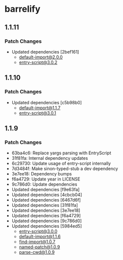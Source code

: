 # barrelify

## 1.1.11

### Patch Changes

- Updated dependencies [2bef161]
  - default-import@2.0.0
  - entry-script@3.0.2

## 1.1.10

### Patch Changes

- Updated dependencies [c5b98b0]
  - default-import@1.1.7
  - entry-script@3.0.1

## 1.1.9

### Patch Changes

- 63ba4c6: Replace yargs parsing with EntryScript
- 31f81fa: Internal dependency updates
- 6c29730: Update usage of entry-script internally
- 7d3484f: Make sinon-typed-stub a dev dependency
- 3e7ee18: Dependency bumps
- f6a4729: Update year in LICENSE
- 9c786d0: Update dependencies
- Updated dependencies [f9e63fa]
- Updated dependencies [4cbcb04]
- Updated dependencies [6467d6f]
- Updated dependencies [31f81fa]
- Updated dependencies [3e7ee18]
- Updated dependencies [f6a4729]
- Updated dependencies [9c786d0]
- Updated dependencies [5984ed5]
  - entry-script@3.0.0
  - default-import@1.1.6
  - find-import@1.0.7
  - named-patch@1.0.9
  - parse-cwd@1.0.9
